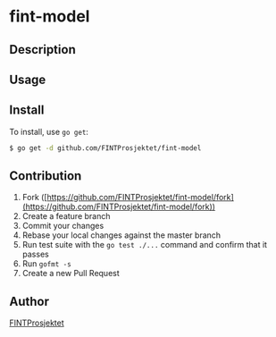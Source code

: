 # fint-model



## Description

## Usage

## Install

To install, use `go get`:

```bash
$ go get -d github.com/FINTProsjektet/fint-model
```

## Contribution

1. Fork ([https://github.com/FINTProsjektet/fint-model/fork](https://github.com/FINTProsjektet/fint-model/fork))
1. Create a feature branch
1. Commit your changes
1. Rebase your local changes against the master branch
1. Run test suite with the `go test ./...` command and confirm that it passes
1. Run `gofmt -s`
1. Create a new Pull Request

## Author

[FINTProsjektet](https://github.com/FINTProsjektet)
